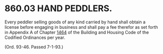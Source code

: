 860.03 HAND PEDDLERS.
=====================

Every peddler selling goods of any kind carried by hand shall obtain a
license before engaging in business and shall pay a fee therefor as set
forth in Appendix A of Chapter [1464](58d37b9c.html) of the Building and
Housing Code of the Codified Ordinances per year.

(Ord. 93-46. Passed 7-1-93.)
